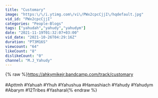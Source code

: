 ```yaml
---
title: "Customary"
image: "https:\/\/i.ytimg.com\/vi\/PWx2cpcCjjI\/hqdefault.jpg"
vid_id: "PWx2cpcCjjI"
categories: "People-Blogs"
tags: ["yahudah","yahudy","yahudym"]
date: "2021-11-19T01:32:07+03:00"
vid_date: "2021-10-26T04:29:16Z"
duration: "PT3M16S"
viewcount: "64"
likeCount: "8"
dislikeCount: "0"
channel: "M.J_Yahudy"
---
```

{% raw %}<a rel="nofollow" target="blank" href="https://ahkymikejr.bandcamp.com/track/customary">https://ahkymikejr.bandcamp.com/track/customary</a><br /><br />#Apttmh #Yahuah #Yhuh #Yahushua #Hamashiach #Yahudy #Yahudym #Abarym #12Tribes #Yasharal{% endraw %}
